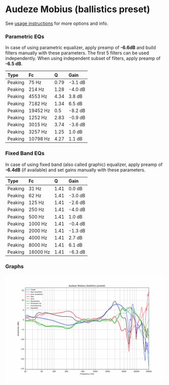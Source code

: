 # Audeze Mobius (ballistics preset)
See [usage instructions](https://github.com/jaakkopasanen/AutoEq#usage) for more options and info.

### Parametric EQs
In case of using parametric equalizer, apply preamp of **-6.6dB** and build filters manually
with these parameters. The first 5 filters can be used independently.
When using independent subset of filters, apply preamp of **-6.5 dB**.

| Type    | Fc       |    Q | Gain    |
|:--------|:---------|:-----|:--------|
| Peaking | 75 Hz    | 0.79 | -3.1 dB |
| Peaking | 214 Hz   | 1.28 | -4.0 dB |
| Peaking | 4553 Hz  | 4.34 | 3.8 dB  |
| Peaking | 7182 Hz  | 1.34 | 6.5 dB  |
| Peaking | 19452 Hz | 0.5  | -8.2 dB |
| Peaking | 1252 Hz  | 2.83 | -0.9 dB |
| Peaking | 3015 Hz  | 3.74 | -3.6 dB |
| Peaking | 3257 Hz  | 1.25 | 1.0 dB  |
| Peaking | 10798 Hz | 4.27 | 1.1 dB  |

### Fixed Band EQs
In case of using fixed band (also called graphic) equalizer, apply preamp of **-6.4dB**
(if available) and set gains manually with these parameters.

| Type    | Fc       |    Q | Gain    |
|:--------|:---------|:-----|:--------|
| Peaking | 31 Hz    | 1.41 | 0.0 dB  |
| Peaking | 62 Hz    | 1.41 | -3.0 dB |
| Peaking | 125 Hz   | 1.41 | -2.6 dB |
| Peaking | 250 Hz   | 1.41 | -4.0 dB |
| Peaking | 500 Hz   | 1.41 | 1.0 dB  |
| Peaking | 1000 Hz  | 1.41 | -0.4 dB |
| Peaking | 2000 Hz  | 1.41 | -1.3 dB |
| Peaking | 4000 Hz  | 1.41 | 2.7 dB  |
| Peaking | 8000 Hz  | 1.41 | 6.1 dB  |
| Peaking | 16000 Hz | 1.41 | -6.3 dB |

### Graphs
![](./Audeze%20Mobius%20(ballistics%20preset).png)